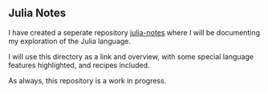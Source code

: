 ## Julia Notes
I have created a seperate repository [julia-notes](https://github.com/Dustpancake/julia-notes) where I will be documenting my exploration of the Julia language.

I will use this directory as a link and overview, with some special language features highlighted, and recipes included. 

As always, this repository is a work in progress.

